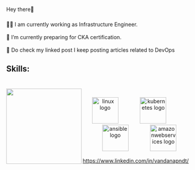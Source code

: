 <p align="left">Hey there👋</p>

###

<p align="left">👩‍💻  I am currently working as Infrastructure Engineer.<br><br>🔭 I’m currently preparing for CKA certification.<br><br>📝 Do check my linked post I keep posting articles related to DevOps</p>

###

<h2 align="left">Skills:</h2>

###

<br clear="both">

<img align="left" height="200" src="https://user-images.githubusercontent.com/74038190/221352975-94759904-aa4c-4032-a8ab-b546efb9c478.gif"  />

###

<div align="center">
  <img src="https://skillicons.dev/icons?i=linux" height="70" alt="linux logo"  />
  <img width="50" />
  <img src="https://skillicons.dev/icons?i=kubernetes" height="70" alt="kubernetes logo"  />
  <img width="50" />
  <img src="https://skillicons.dev/icons?i=ansible" height="70" alt="ansible logo"  />
  <img width="50" />
  <img src="https://skillicons.dev/icons?i=aws" height="70" alt="amazonwebservices logo"  />
</div>

<a href="url">https://www.linkedin.com/in/vandanapndt/</a>

###
